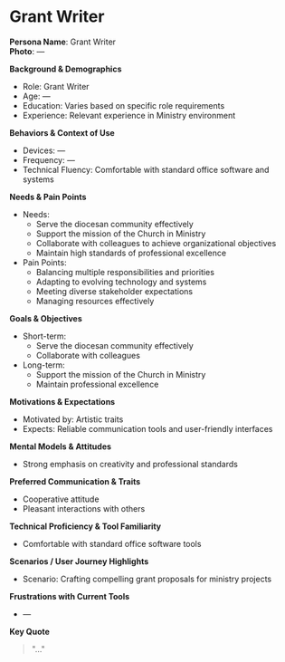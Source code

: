 # Grant Writer

**Persona Name**: Grant Writer  
**Photo**: —  

**Background & Demographics**  
- Role: Grant Writer  
- Age: —  
- Education: Varies based on specific role requirements  
- Experience: Relevant experience in Ministry environment  

**Behaviors & Context of Use**  
- Devices: —  
- Frequency: —  
- Technical Fluency: Comfortable with standard office software and systems  

**Needs & Pain Points**  
- Needs:  
    - Serve the diocesan community effectively  
    - Support the mission of the Church in Ministry  
    - Collaborate with colleagues to achieve organizational objectives  
    - Maintain high standards of professional excellence  
- Pain Points:  
    - Balancing multiple responsibilities and priorities  
    - Adapting to evolving technology and systems  
    - Meeting diverse stakeholder expectations  
    - Managing resources effectively  

**Goals & Objectives**  
- Short-term:  
    - Serve the diocesan community effectively  
    - Collaborate with colleagues  
- Long-term:  
    - Support the mission of the Church in Ministry  
    - Maintain professional excellence  

**Motivations & Expectations**  
- Motivated by: Artistic traits  
- Expects: Reliable communication tools and user-friendly interfaces  

**Mental Models & Attitudes**  
- Strong emphasis on creativity and professional standards  

**Preferred Communication & Traits**  
- Cooperative attitude  
- Pleasant interactions with others  

**Technical Proficiency & Tool Familiarity**  
- Comfortable with standard office software tools  

**Scenarios / User Journey Highlights**  
- Scenario: Crafting compelling grant proposals for ministry projects  

**Frustrations with Current Tools**  
- —  

**Key Quote**  
> "…"  